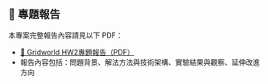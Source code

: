 ## 📄 專題報告

本專案完整報告內容請見以下 PDF：

- [📘 Gridworld HW2專題報告（PDF）](./report.pdf)
- 報告內容包括：問題背景、解法方法與技術架構、實驗結果與觀察、延伸改進方向